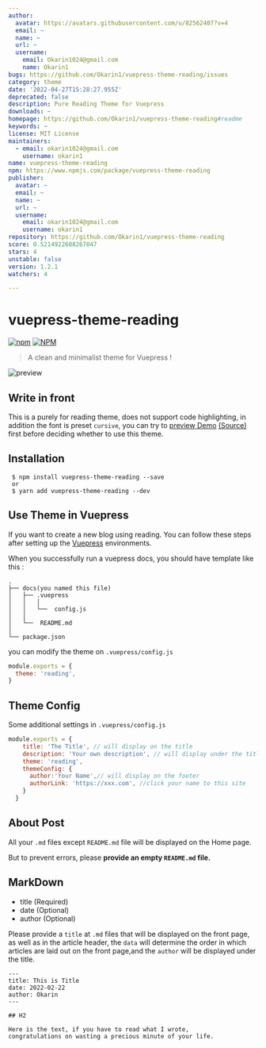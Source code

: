 ```yaml
---
author:
  avatar: https://avatars.githubusercontent.com/u/82562407?v=4
  email: ~
  name: ~
  url: ~
  username:
    email: Okarin1024@gmail.com
    name: Okarin1
bugs: https://github.com/Okarin1/vuepress-theme-reading/issues
category: theme
date: '2022-04-27T15:28:27.955Z'
deprecated: false
description: Pure Reading Theme for Vuepress
downloads: ~
homepage: https://github.com/Okarin1/vuepress-theme-reading#readme
keywords: ~
license: MIT License
maintainers:
  - email: okarin1024@gmail.com
    username: okarin1
name: vuepress-theme-reading
npm: https://www.npmjs.com/package/vuepress-theme-reading
publisher:
  avatar: ~
  email: ~
  name: ~
  url: ~
  username:
    email: okarin1024@gmail.com
    username: okarin1
repository: https://github.com/Okarin1/vuepress-theme-reading
score: 0.5214922608267047
stars: 4
unstable: false
version: 1.2.1
watchers: 4

---
```



# vuepress-theme-reading

[![npm](https://img.shields.io/npm/v/vuepress-theme-reading)](https://www.npmjs.com/package/vuepress-theme-reading)
[![NPM](https://img.shields.io/npm/l/vuepress-theme-reading)](https://github.com/okarin1/vuepress-theme-reading/blob/master/LICENSE)


>A clean and minimalist theme for Vuepress !

![preview](https://s2.loli.net/2022/04/15/853HCKESbQc4euV.png)

## Write in front

This is a purely for reading theme, does not support code highlighting, in addition the font is preset `cursive`, you can try to [preview Demo](https://reading.okarin.cn) [(Source)](https://github.com/okarin1/reading-project) first before deciding whether to use this theme.


## Installation

```shell
 $ npm install vuepress-theme-reading --save
 or
 $ yarn add vuepress-theme-reading --dev
```


## Use Theme in Vuepress

If you want to create a new blog using reading. You can follow these steps after setting up the [Vuepress](https://www.vuepress.cn/) environments.

When you successfully run a vuepress docs, you should have template like this :
```
.
├── docs(you named this file)
│   ├── .vuepress 
│   │   │  
│   │   └──  config.js 
│   │   
│   └──  README.md
│
└── package.json
```

you can modify the theme on `.vuepress/config.js` 



```js
module.exports = {
  theme: 'reading',
}
```
## Theme Config

Some additional settings in `.vuepress/config.js` 

```js
module.exports = {
    title: 'The Title', // will display on the title
    description: 'Your own description', // will display under the title
    theme: 'reading',
    themeConfig: {
      author:'Your Name',// will display on the footer
      authorLink: 'https://xxx.com', //click your name to this site
    }
  }
```


## About Post

All your `.md` files except `README.md` file will be displayed on the Home page. 

But to prevent errors, please **provide an empty `README.md` file.**

## MarkDown

- title (Required)
- date (Optional)
- author (Optional)

Please provide a `title` at `.md` files that will be displayed on the front page, as well as in the article header,
the `data` will determine the order in which articles are laid out on the front page,and the `author` will be displayed under the title.



```
---
title: This is Title
date: 2022-02-22
author: Okarin
---

## H2

Here is the text, if you have to read what I wrote,
congratulations on wasting a precious minute of your life.

```

